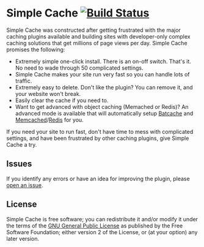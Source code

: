 Simple Cache [![Build Status](https://travis-ci.org/tlovett1/simple-cache.svg?branch=master)](https://travis-ci.org/tlovett1/simple-cache)
===============

Simple Cache was constructed after getting frustrated with the major caching plugins available and building sites with developer-only complex caching solutions that get millions of page views per day. Simple Cache promises the following:

* Extremely simple one-click install. There is an on-off switch. That's it. No need to wade through 50 complicated settings.
* Simple Cache makes your site run very fast so you can handle lots of traffic.
* Extremely easy to delete. Don't like the plugin? You can remove it, and your website won't break.
* Easily clear the cache if you need to.
* Want to get advanced with object caching (Memached or Redis)? An advanced mode is available that will automatically setup [Batcache](https://wordpress.org/plugins/batcache/) and [Memcached](https://wordpress.org/plugins/memcached/)/[Redis](https://wordpress.org/plugins/wp-redis/) for you.

If you need your site to run fast, don't have time to mess with complicated settings, and have been frustrated by other caching plugins, give Simple Cache a try.

## Issues
If you identify any errors or have an idea for improving the plugin, please
[open an issue](https://github.com/tlovett1/simple-cache/issues?state=open).

## License

Simple Cache is free software; you can redistribute it and/or modify it under the terms of the [GNU General
Public License](http://www.gnu.org/licenses/gpl-2.0.html) as published by the Free Software Foundation; either version 2 of the License, or (at your option) any
later version.

